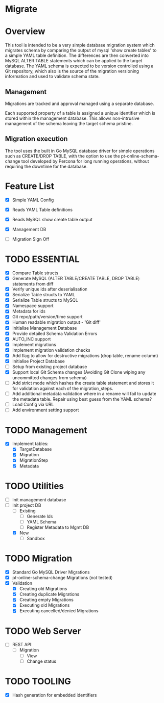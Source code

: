 # Migrate

# Overview
This tool is intended to be a very simple database migration system which migrates schema by comparing the output of mysql 'show create tables' to a simple YAML table definition.  The differences are then converted into MySQL ALTER TABLE statements which can be applied to the target database.  The YAML schema is expected to be version controlled using a Git repository, which also is the source of the migration versioning information and used to validate schema state.

## Management
Migrations are tracked and approval managed using a separate database.  

Each supported property of a table is assigned a unique identifier which is stored within the management database.  This allows non-intrusive management of the schema leaving the target schema pristine.

## Migration execution
The tool uses the built in Go MySQL database driver for simple operations such as CREATE/DROP TABLE, with the option to use the pt-online-schema-change tool developed by Percona for long running operations, without requiring the downtime for the database.

# Feature List

- [x] Simple YAML Config
- [x] Reads YAML Table definitions
- [x] Reads MySQL show create table output
- [X] Management DB
- [ ] Migration Sign Off


# TODO ESSENTIAL
- [X] Compare Table structs
- [X] Generate MySQL (ALTER TABLE/CREATE TABLE, DROP TABLE) statements from diff
- [X] Verify unique ids after deserialisation
- [X] Serialize Table structs to YAML
- [X] Serialize Table structs to MySQL
- [X] Namespace support
- [X] Metadata for ids
- [X] Git repo/path/version/time support
- [X] Human readable migration output - 'Git diff'
- [X] Initialise Management Database
- [X] Provide detailed Schema Validation Errors
- [X] AUTO_INC support
- [X] Implement migrations
- [X] Implement migration validation checks
- [x] Add flag to allow for destructive migrations (drop table, rename column)
- [X] Initialise Project Database
- [ ] Setup from existing project database
- [X] Support local Git Schema changes (Avoiding Git Clone wiping any uncommitted changes from schema)
- [ ] Add strict mode which hashes the create table statement and stores it for validation against each of the migration_steps.
- [ ] Add additional metadata validation where in a rename will fail to update the metadata table.  Repair using best guess from the YAML schema?
- [ ] Load Config via URL
- [ ] Add environment setting support

# TODO Management
- [X] Implement tables:
    - [X] TargetDatabase
    - [X] Migration
    - [X] MigrationStep
    - [X] Metadata

# TODO Utilities
- [ ] Init management database
- [ ] Init project DB
    - [ ] Existing
        - [ ] Generate Ids
        - [ ] YAML Schema
        - [ ] Register Metadata to Mgmt DB
    - [X] New
        - [ ] Sandbox

# TODO Migration
- [X] Standard Go MySQL Driver Migrations
- [x] pt-online-schema-change Migrations (not tested)
- [X] Validation
    - [X] Creating old Migrations
    - [X] Creating duplicate Migrations
    - [X] Creating empty Migrations
    - [X] Executing old Migrations
    - [X] Executing cancelled/denied Migrations

# TODO Web Server
- [ ] REST API
    - [ ] Migration
        - [ ] View
        - [ ] Change status

# TODO TOOLING
- [X] Hash generation for embedded identifiers
